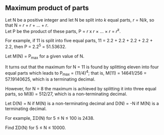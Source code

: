 ## Maximum product of parts

Let N be a positive integer and let N be split into <var>k</var> equal parts, <var>r</var> = N/<var>k</var>, so that N = <var>r</var> + <var>r</var> + ... + <var>r</var>.<br>
Let P be the product of these parts, P = <var>r</var> x <var>r</var> &#xD7; ... &#xD7; <var>r</var> = <var>r</var><sup><var>k</var></sup>.

For example, if 11 is split into five equal parts, 11 = 2.2 + 2.2 + 2.2 + 2.2 + 2.2, then P = 2.2<sup>5</sup> = 51.53632.

Let M(N) = P<sub>max</sub> for a given value of N.

It turns out that the maximum for N = 11 is found by splitting eleven into four equal parts which leads to P<sub>max</sub> = (11/4)<sup>4</sup>; that is, M(11) = 14641/256 = 57.19140625, which is a terminating decimal.

However, for N = 8 the maximum is achieved by splitting it into three equal parts, so M(8) = 512/27, which is a non-terminating decimal.

Let D(N) = N if M(N) is a non-terminating decimal and D(N) = -N if M(N) is a terminating decimal.

For example, &#x3A3;D(N) for 5 &#x2264; N &#x2264; 100 is 2438.

Find &#x3A3;D(N) for 5 &#x2264; N &#x2264; 10000.
